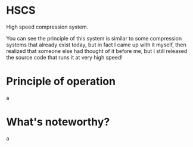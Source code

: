 # HSCS
High speed compression system.

You can see the principle of this system is similar to some compression systems that already exist today, but in fact I came up with it myself, then realized that someone else had thought of it before me, but I still released the source code that runs it at very high speed!

# Principle of operation

a

# What's noteworthy?

a
